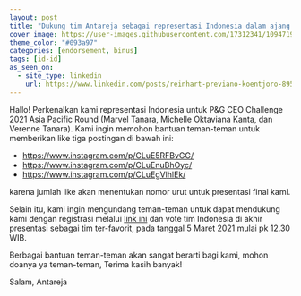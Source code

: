 ```yaml
---
layout: post
title: "Dukung tim Antareja sebagai representasi Indonesia dalam ajang P&G CEO Challenge 2021, Asia Pacific Round!"
cover_image: https://user-images.githubusercontent.com/17312341/109471922-0f02d080-7aa4-11eb-95a7-b00e47114298.png
theme_color: "#093a97"
categories: [endorsement, binus]
tags: [id-id]
as_seen_on:
  - site_type: linkedin
    url: https://www.linkedin.com/posts/reinhart-previano-koentjoro-895b401b2_dukung-tim-antareja-sebagai-representasi-activity-6772078783378935808-6lRB
---
```

Hallo! 
Perkenalkan kami representasi Indonesia untuk P&G CEO Challenge 2021 Asia Pacific Round (Marvel Tanara, Michelle Oktaviana Kanta, dan Verenne Tanara). Kami ingin memohon bantuan teman-teman untuk memberikan like tiga postingan di bawah ini:

- <https://www.instagram.com/p/CLuE5RFBvGG/>
- <https://www.instagram.com/p/CLuEnuBhOyc/>
- <https://www.instagram.com/p/CLuEgVlhlEk/>

karena jumlah like akan menentukan nomor urut untuk presentasi final kami.

Selain itu, kami ingin mengundang teman-teman untuk dapat mendukung kami dengan registrasi melalui [link ini](lnkd.in/gK9b8uh) dan vote tim Indonesia di akhir presentasi sebagai tim ter-favorit, pada tanggal 5 Maret 2021 mulai pk 12.30 WIB. 

Berbagai bantuan teman-teman akan sangat berarti bagi kami, mohon doanya ya teman-teman, Terima kasih banyak!

Salam,
Antareja